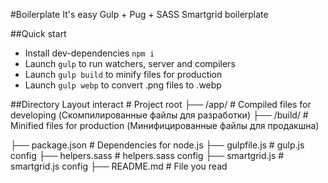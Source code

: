 #Boilerplate It's easy Gulp + Pug + SASS Smartgrid boilerplate

##Quick start

* Install dev-dependencies `npm i`
* Launch `gulp` to run watchers, server and compilers
* Launch `gulp build` to minify files for production
* Launch `gulp webp` to convert .png files to .webp

##Directory Layout
	interact                    # Project root
  ├── /app/                   # Compiled files for developing (Скомпилированные файлы для разработки)
  ├── /build/                 # Minified files for production (Минифицированные файлы для продакшна)

  ├── package.json            # Dependencies for node.js
  ├── gulpfile.js             # gulp.js config
  ├── helpers.sass             # helpers.sass config
  ├── smartgrid.js             # smartgrid.js config
  ├── README.md               # File you read
